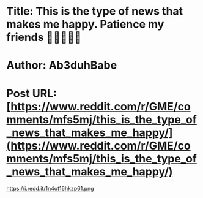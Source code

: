 # Title: This is the type of news that makes me happy. Patience my friends 🦍🙌🏻🚀💎
# Author: Ab3duhBabe
# Post URL: [https://www.reddit.com/r/GME/comments/mfs5mj/this_is_the_type_of_news_that_makes_me_happy/](https://www.reddit.com/r/GME/comments/mfs5mj/this_is_the_type_of_news_that_makes_me_happy/)


https://i.redd.it/1n4ot16hkzp61.png
